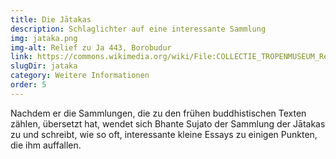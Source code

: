 ```yaml
---
title: Die Jātakas
description: Schlaglichter auf eine interessante Sammlung
img: jataka.png
img-alt: Relief zu Ja 443, Borobudur
link: https://commons.wikimedia.org/wiki/File:COLLECTIE_TROPENMUSEUM_Reli%C3%ABf_Borobudur_TMnr_60042617.jpg
slugDir: jataka
category: Weitere Informationen
order: 5
---
```


Nachdem er die Sammlungen, die zu den frühen buddhistischen Texten zählen, übersetzt hat, wendet sich Bhante Sujato der Sammlung der Jātakas zu und schreibt, wie so oft, interessante kleine Essays zu einigen Punkten, die ihm auffallen.